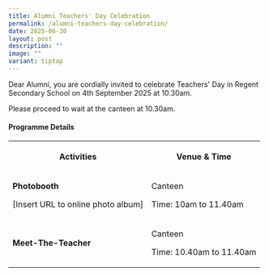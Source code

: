 ```yaml
---
title: Alumni Teachers' Day Celebration
permalink: /alumni-teachers-day-celebration/
date: 2025-06-30
layout: post
description: ""
image: ""
variant: tiptap
---
```

<p>Dear Alumni, you are cordially invited to celebrate Teachers' Day in Regent
Secondary School on 4th September 2025 at 10.30am.</p>
<p>Please proceed to wait at the canteen at 10.30am.</p>
<h4>Programme Details</h4>
<table style="minWidth: 50px">
<colgroup>
<col>
<col>
</colgroup>
<tbody>
<tr>
<th rowspan="1" colspan="1">
<p>Activities</p>
</th>
<th rowspan="1" colspan="1">
<p>Venue &amp; Time</p>
</th>
</tr>
<tr>
<td rowspan="1" colspan="1">
<p><strong>Photobooth</strong>
</p>
<p>[Insert URL to online photo album]</p>
</td>
<td rowspan="1" colspan="1">
<p>Canteen</p>
<p>Time: 10am to 11.40am</p>
</td>
</tr>
<tr>
<td rowspan="1" colspan="1">
<p><strong>Meet-The-Teacher</strong>
</p>
</td>
<td rowspan="1" colspan="1">
<p>Canteen</p>
<p>Time: 10.40am to 11.40am</p>
</td>
</tr>
</tbody>
</table>
<p></p>